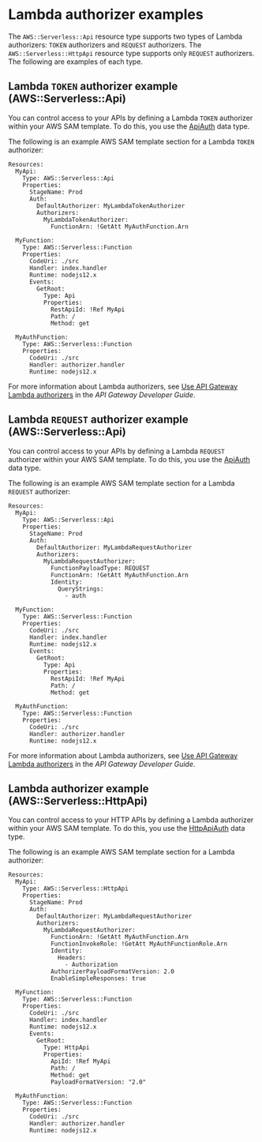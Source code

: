 # Lambda authorizer examples<a name="serverless-controlling-access-to-apis-lambda-authorizer"></a>

The `AWS::Serverless::Api` resource type supports two types of Lambda authorizers: `TOKEN` authorizers and `REQUEST` authorizers\. The `AWS::Serverless::HttpApi` resource type supports only `REQUEST` authorizers\. The following are examples of each type\.

## Lambda `TOKEN` authorizer example \(AWS::Serverless::Api\)<a name="serverless-controlling-access-to-apis-lambda-token-authorizer"></a>

You can control access to your APIs by defining a Lambda `TOKEN` authorizer within your AWS SAM template\. To do this, you use the [ApiAuth](sam-property-api-apiauth.md) data type\.

The following is an example AWS SAM template section for a Lambda `TOKEN` authorizer:

```
Resources:
  MyApi:
    Type: AWS::Serverless::Api
    Properties:
      StageName: Prod
      Auth:
        DefaultAuthorizer: MyLambdaTokenAuthorizer
        Authorizers:
          MyLambdaTokenAuthorizer:
            FunctionArn: !GetAtt MyAuthFunction.Arn

  MyFunction:
    Type: AWS::Serverless::Function
    Properties:
      CodeUri: ./src
      Handler: index.handler
      Runtime: nodejs12.x
      Events:
        GetRoot:
          Type: Api
          Properties:
            RestApiId: !Ref MyApi
            Path: /
            Method: get

  MyAuthFunction:
    Type: AWS::Serverless::Function
    Properties:
      CodeUri: ./src
      Handler: authorizer.handler
      Runtime: nodejs12.x
```

For more information about Lambda authorizers, see [Use API Gateway Lambda authorizers](https://docs.aws.amazon.com/apigateway/latest/developerguide/apigateway-use-lambda-authorizer.html) in the *API Gateway Developer Guide*\.

## Lambda `REQUEST` authorizer example \(AWS::Serverless::Api\)<a name="serverless-controlling-access-to-apis-lambda-request-authorizer"></a>

You can control access to your APIs by defining a Lambda `REQUEST` authorizer within your AWS SAM template\. To do this, you use the [ApiAuth](sam-property-api-apiauth.md) data type\.

The following is an example AWS SAM template section for a Lambda `REQUEST` authorizer:

```
Resources:
  MyApi:
    Type: AWS::Serverless::Api
    Properties:
      StageName: Prod
      Auth:
        DefaultAuthorizer: MyLambdaRequestAuthorizer
        Authorizers:
          MyLambdaRequestAuthorizer:
            FunctionPayloadType: REQUEST
            FunctionArn: !GetAtt MyAuthFunction.Arn
            Identity:
              QueryStrings:
                - auth

  MyFunction:
    Type: AWS::Serverless::Function
    Properties:
      CodeUri: ./src
      Handler: index.handler
      Runtime: nodejs12.x
      Events:
        GetRoot:
          Type: Api
          Properties:
            RestApiId: !Ref MyApi
            Path: /
            Method: get

  MyAuthFunction:
    Type: AWS::Serverless::Function
    Properties:
      CodeUri: ./src
      Handler: authorizer.handler
      Runtime: nodejs12.x
```

For more information about Lambda authorizers, see [Use API Gateway Lambda authorizers](https://docs.aws.amazon.com/apigateway/latest/developerguide/apigateway-use-lambda-authorizer.html) in the *API Gateway Developer Guide*\.

## Lambda authorizer example \(AWS::Serverless::HttpApi\)<a name="serverless-controlling-access-to-apis-lambda-authorizer-httpapi"></a>

You can control access to your HTTP APIs by defining a Lambda authorizer within your AWS SAM template\. To do this, you use the [HttpApiAuth](sam-property-httpapi-httpapiauth.md) data type\.

The following is an example AWS SAM template section for a Lambda authorizer:

```
Resources:
  MyApi:
    Type: AWS::Serverless::HttpApi
    Properties:
      StageName: Prod
      Auth:
        DefaultAuthorizer: MyLambdaRequestAuthorizer
        Authorizers:
          MyLambdaRequestAuthorizer:
            FunctionArn: !GetAtt MyAuthFunction.Arn
            FunctionInvokeRole: !GetAtt MyAuthFunctionRole.Arn
            Identity:
              Headers:
                - Authorization
            AuthorizerPayloadFormatVersion: 2.0
            EnableSimpleResponses: true

  MyFunction:
    Type: AWS::Serverless::Function
    Properties:
      CodeUri: ./src
      Handler: index.handler
      Runtime: nodejs12.x
      Events:
        GetRoot:
          Type: HttpApi
          Properties:
            ApiId: !Ref MyApi
            Path: /
            Method: get
            PayloadFormatVersion: "2.0"

  MyAuthFunction:
    Type: AWS::Serverless::Function
    Properties:
      CodeUri: ./src
      Handler: authorizer.handler
      Runtime: nodejs12.x
```